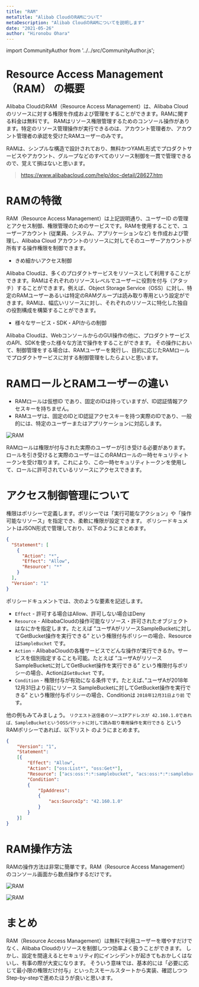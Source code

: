 ```yaml
---
title: "RAM"
metaTitle: "Alibab CloudのRAMについて"
metaDescription: "Alibab CloudのRAMについてを説明します"
date: "2021-05-26"
author: "Hironobu Ohara"
---
```


import CommunityAuthor from '../../src/CommunityAuthor.js';


# Resource Access Management（RAM） の概要

Alibaba CloudのRAM（Resource Access Management）は、Alibaba Cloudのリソースに対する権限を作成および管理をすることができます。RAMに関する料金は無料です。
RAMはリソース権限管理するためのコンソール操作があります。特定のリソース管理操作が実行できるのは、アカウント管理者か、アカウント管理者の承認を受けたRAMユーザーのみです。

RAMは、シンプルな構造で設計されており、無料かつYAML形式でプロダクトサービスやアカウント、グループなどのすべてのリソース制御を一貫で管理できるので、覚えて損はないと思います。
> https://www.alibabacloud.com/help/doc-detail/28627.htm


# RAMの特徴

RAM（Resource Access Management）は上記説明通り、ユーザーID の管理とアクセス制御、権限管理のためのサービスです。RAMを使用することで、ユーザーアカウント (従業員、システム、アプリケーションなど) を作成および管理し、Alibaba Cloud アカウントのリソースに対してそのユーザーアカウントが所有する操作権限を制御できます。

* きめ細かいアクセス制御

Alibaba Cloudは、多くのプロダクトサービスをリソースとして利用することができます。RAMはそれぞれのリソースレベルでユーザーに役割を付与（アタッチ）することができます。例えば、Object Storage Service（OSS）に対し、特定のRAMユーザーあるいは特定のRAMグループは読み取り専用という設定ができます。RAMは、幅広いリソースに対し、それぞれのリソースに特化した独自の役割構成を構築することができます。

* 様々なサービス・SDK・APIからの制御

Alibaba Cloudは、WebコンソールからのGUI操作の他に、プロダクトサービスのAPI、SDKを使った様々な方法で操作をすることができます。
その操作において、制御管理をする場合は、RAMユーザーを発行し、目的に応じたRAMロールでプロダクトサービスに対する制御管理をしたらよいと思います。


# RAMロールとRAMユーザーの違い
* RAMロールは仮想ID であり、固定のIDは持っていますが、ID認証情報アクセスキーを持ちません。
* RAMユーザは、固定のIDとID認証アクセスキーを持つ実際のIDであり、一般的には、特定のユーザーまたはアプリケーションに対応します。

![RAM](https://raw.githubusercontent.com/sbcloud/help/master/content/advisory/images/4.1.PNG "RAM")

RAMロールは権限が付与された実際のユーザーが引き受ける必要があります。ロールを引き受けると実際のユーザーはこのRAMロールの一時セキュリティトークンを受け取ります。これにより、この一時セキュリティトークンを使用して、ロールに許可されているリソースにアクセスできます。


# アクセス制御管理について

権限はポリシーで定義します。ポリシーでは「実行可能なアクション」や「操作可能なリソース」を指定でき、柔軟に権限が設定できます。
ポリシードキュメントはJSON形式で管理しており、以下のようにまとめます。

```json
{
  "Statement": [
    {
      "Action": "*",
      "Effect": "Allow",
      "Resource": "*"
    }
  ],
  "Version": "1"
}
```


ポリシードキュメントでは、次のような要素を記述します。
* `Effect` - 許可する場合はAllow、許可しない場合はDeny
* `Resource` - AlibabaCloudの操作可能なリソース・許可されたオブジェクトはなにかを指定します。たとえば ”ユーザAがリソースSampleBucketに対してGetBucket操作を実行できる” という権限付与ポリシーの場合、Resourceは`SampleBucket` です。
* `Action` - AlibabaCloudの各種サービスでどんな操作が実行できるか。サービスを個別指定することも可能。たとえば ”ユーザAがリソースSampleBucketに対してGetBucket操作を実行できる” という権限付与ポリシーの場合、Actionは`GetBucket` です。
* `Condition` - 権限付与が有効になる条件です。たとえば、”ユーザAが2018年12月31日より前にリソース SampleBucketに対してGetBucket操作を実行できる” という権限付与ポリシーの場合、Conditionは `2018年12月31日より前` です。


他の例もみてみましょう。
`リクエスト送信者のソースIPアドレスが 42.160.1.0であれば、SampleBucketというOSSバケットに対して読み取り専用操作を実行できる` というRAMポリシーであれば、以下リスト のようにまとめます。

```json
{
    "Version": "1",
    "Statement":
    [{
        "Effect": "Allow",
        "Action": ["oss:List*", "oss:Get*"],
        "Resource": ["acs:oss:*:*:samplebucket", "acs:oss:*:*:samplebucket/*"],
        "Condition":
        {
            "IpAddress":
            {
                "acs:SourceIp": "42.160.1.0"
            }
        }
    }]
}
```


# RAM操作方法

RAMの操作方法は非常に簡単です。RAM（Resource Access Management）のコンソール画面から数点操作するだけです。

![RAM](https://raw.githubusercontent.com/sbcloud/help/master/content/advisory/images/4.2.PNG "RAM")

![RAM](https://raw.githubusercontent.com/sbcloud/help/master/content/advisory/images/4.3.PNG "RAM")

# まとめ
RAM（Resource Access Management）は無料で利用ユーザーを増やすだけでなく、Alibaba Cloudのリソースを制御しつつ効率よく扱うことができます。
しかし、設定を間違えるとセキュリティ的にインシデントが起きてもおかしくはないし、有事の際が大変になります。
そういう意味では、基本的には「必要に応じて最小限の権限だけ付与」といったスモールスタートから実装、確認しつつ Step-by-stepで進めたほうが良いと思います。


<CommunityAuthor 
    author="Hironobu Ohara"
    self_introduction = "2019年にAlibaba Cloudを担当。Databaseや収集、分散処理、ETL、検索、分析、機械学習基盤の構築、運用等を経て、現在分散系をメインとしたビッグデータとデータベースを得意・専門とするデータエンジニア。 AlibabaCloud MVP。"
    imageUrl="https://avatars.githubusercontent.com/u/47152180?s=400&u=ed7d182ce541f6f0d83c54b7265136a375b24ad2&v=4"
    githubUrl="https://github.com/ohiro18"
/>


